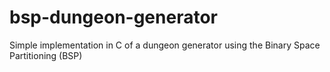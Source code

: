 # bsp-dungeon-generator
Simple implementation in C of a dungeon generator using the Binary Space Partitioning (BSP)
